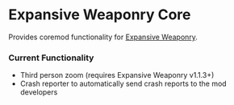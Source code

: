 # Expansive Weaponry Core
Provides coremod functionality for [Expansive Weaponry](https://exw.rainyville.org/).

### Current Functionality
* Third person zoom (requires Expansive Weaponry v1.1.3+)
* Crash reporter to automatically send crash reports to the mod developers